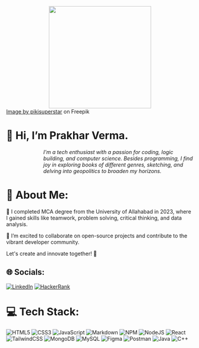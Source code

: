 <div align="center">
<img src="https://github.com/Prakhar-Verma39/Prakhar-Verma39/assets/103757447/d57324aa-c88d-4966-a9e9-44066f0e1c5c" height="275px" width="275px"/>
</div>
<a href="https://www.freepik.com/free-vector/flat-creativity-concept-illustration_14620625.htm">Image by pikisuperstar</a> on Freepik

# 👋 Hi, I’m Prakhar Verma.

<div style="padding-left:100px;" ><i>I'm a tech enthusiast with a passion for coding, logic building, and computer science. Besides programming, I find joy in exploring books of different genres, sketching, and delving into geopolitics to broaden my horizons.</i></div>


# 💫 About Me:

🌱 I completed MCA degree from the University of Allahabad in 2023, where I gained skills like teamwork, problem solving, critical thinking, and data analysis.

💞️ I’m excited to collaborate on open-source projects and contribute to the vibrant developer community.

Let's create and innovate together! 🚀


## 🌐 Socials:
[![LinkedIn](https://img.shields.io/badge/LinkedIn-%230077B5.svg?logo=linkedin&logoColor=white)](https://www.linkedin.com/in/pvcode7/) [![HackerRank](https://img.shields.io/badge/HackerRank-%32c766.svg)](https://www.hackerrank.com/profile/prakharverma3997)

# 💻 Tech Stack:
![HTML5](https://img.shields.io/badge/html5-%23E34F26.svg?style=for-the-badge&logo=html5&logoColor=white) ![CSS3](https://img.shields.io/badge/css3-%231572B6.svg?style=for-the-badge&logo=css3&logoColor=white)  ![JavaScript](https://img.shields.io/badge/javascript-%23323330.svg?style=for-the-badge&logo=javascript&logoColor=%23F7DF1E) ![Markdown](https://img.shields.io/badge/markdown-%23000000.svg?style=for-the-badge&logo=markdown&logoColor=white) ![NPM](https://img.shields.io/badge/NPM-%23000000.svg?style=for-the-badge&logo=npm&logoColor=white) ![NodeJS](https://img.shields.io/badge/node.js-6DA55F?style=for-the-badge&logo=node.js&logoColor=white) ![React](https://img.shields.io/badge/react-%2320232a.svg?style=for-the-badge&logo=react&logoColor=%2361DAFB) ![TailwindCSS](https://img.shields.io/badge/tailwindcss-%2338B2AC.svg?style=for-the-badge&logo=tailwind-css&logoColor=white) ![MongoDB](https://img.shields.io/badge/MongoDB-%234ea94b.svg?style=for-the-badge&logo=mongodb&logoColor=white) ![MySQL](https://img.shields.io/badge/mysql-%2300f.svg?style=for-the-badge&logo=mysql&logoColor=white) ![Figma](https://img.shields.io/badge/figma-%23F24E1E.svg?style=for-the-badge&logo=figma&logoColor=white) ![Postman](https://img.shields.io/badge/Postman-FF6C37?style=for-the-badge&logo=postman&logoColor=white) ![Java](https://img.shields.io/badge/java-%23ED8B00.svg?style=for-the-badge&logo=java&logoColor=white) ![C++](https://img.shields.io/badge/c++-%2300599C.svg?style=for-the-badge&logo=c%2B%2B&logoColor=white)

